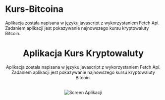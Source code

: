 # Kurs-Bitcoina
Aplikacja została napisana w języku javascript z wykorzystaniem Fetch Api. Zadaniem aplikacji jest pokazywanie najnowszego kursu kryptowaluty Bitcoin.

<center><h1>Aplikacja Kurs Kryptowaluty</h1></center>
<center><p>Aplikacja została napisana w języku javascript z wykorzystaniem Fetch Api. Zadaniem aplikacji jest pokazywanie najnowszego kursu kryptowaluty Bitcoin.<p></center>
<br>

<center><img src="https://lh3.googleusercontent.com/eTf62fX8zkD52DNagYy0zue8Tgb235UACCz56B_fvdFDIG3VHcYon5L3AvWbll2zqKdcYUmkq5oKgwIoCxbq=w1680-h944-rw" alt="Screen Aplikacji"></center>
